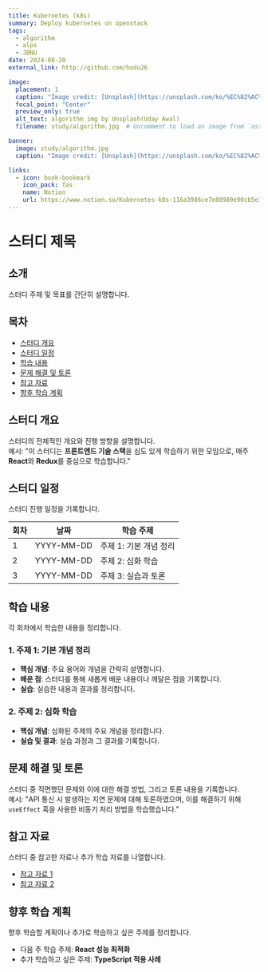 ```yaml
---
title: Kubernetes (k8s)
summary: Deploy kubernetes on openstack
tags:
  - algorithm
  - alps
  - JBNU
date: 2024-08-20
external_link: http://github.com/hodu26

image:
  placement: 1
  caption: "Image credit: [Unsplash](https://unsplash.com/ko/%EC%82%AC%EC%A7%84/%ED%94%84%EB%A1%9C%EA%B7%B8%EB%9E%A8%EC%9D%B4%EC%9E%88%EB%8A%94-%EC%BB%B4%ED%93%A8%ED%84%B0-%ED%99%94%EB%A9%B4-UjJWhMerJx0?utm_content=creditCopyText&utm_medium=referral&utm_source=unsplash)의 [Uday Awal](https://unsplash.com/ko/@udayawal?utm_content=creditCopyText&utm_medium=referral&utm_source=unsplash)"
  focal_point: "Center"
  preview_only: true
  alt_text: algorithm img by Unsplash(Uday Awal)
  filename: study/algorithm.jpg  # Uncomment to load an image from `assets/media/` instead.

banner: 
  image: study/algorithm.jpg
  caption: "Image credit: [Unsplash](https://unsplash.com/ko/%EC%82%AC%EC%A7%84/%ED%94%84%EB%A1%9C%EA%B7%B8%EB%9E%A8%EC%9D%B4%EC%9E%88%EB%8A%94-%EC%BB%B4%ED%93%A8%ED%84%B0-%ED%99%94%EB%A9%B4-UjJWhMerJx0?utm_content=creditCopyText&utm_medium=referral&utm_source=unsplash)의 [Uday Awal](https://unsplash.com/ko/@udayawal?utm_content=creditCopyText&utm_medium=referral&utm_source=unsplash)"

links:
  - icon: book-bookmark
    icon_pack: fas
    name: Notion
    url: https://www.notion.so/Kubernetes-k8s-116a3986ce7e80989e90cb5e126c0556
---
```


# 스터디 제목

## 소개
스터디 주제 및 목표를 간단히 설명합니다.

## 목차
- [스터디 개요](#스터디-개요)
- [스터디 일정](#스터디-일정)
- [학습 내용](#학습-내용)
- [문제 해결 및 토론](#문제-해결-및-토론)
- [참고 자료](#참고-자료)
- [향후 학습 계획](#향후-학습-계획)

## 스터디 개요
스터디의 전체적인 개요와 진행 방향을 설명합니다.  
예시: "이 스터디는 **프론트엔드 기술 스택**을 심도 있게 학습하기 위한 모임으로, 매주 **React**와 **Redux**를 중심으로 학습합니다."

## 스터디 일정
스터디 진행 일정을 기록합니다.

| 회차 | 날짜       | 학습 주제                    |
| ---- | ---------- | ---------------------------- |
| 1    | YYYY-MM-DD | 주제 1: 기본 개념 정리        |
| 2    | YYYY-MM-DD | 주제 2: 심화 학습             |
| 3    | YYYY-MM-DD | 주제 3: 실습과 토론           |

## 학습 내용
각 회차에서 학습한 내용을 정리합니다.

### 1. 주제 1: 기본 개념 정리
- **핵심 개념**: 주요 용어와 개념을 간략히 설명합니다.
- **배운 점**: 스터디를 통해 새롭게 배운 내용이나 깨달은 점을 기록합니다.
- **실습**: 실습한 내용과 결과를 정리합니다.

### 2. 주제 2: 심화 학습
- **핵심 개념**: 심화된 주제의 주요 개념을 정리합니다.
- **실습 및 결과**: 실습 과정과 그 결과를 기록합니다.
  
## 문제 해결 및 토론
스터디 중 직면했던 문제와 이에 대한 해결 방법, 그리고 토론 내용을 기록합니다.  
예시: "API 통신 시 발생하는 지연 문제에 대해 토론하였으며, 이를 해결하기 위해 `useEffect` 훅을 사용한 비동기 처리 방법을 학습했습니다."

## 참고 자료
스터디 중 참고한 자료나 추가 학습 자료를 나열합니다.
- [참고 자료 1](https://example.com)
- [참고 자료 2](https://example.com)

## 향후 학습 계획
향후 학습할 계획이나 추가로 학습하고 싶은 주제를 정리합니다.
- 다음 주 학습 주제: **React 성능 최적화**
- 추가 학습하고 싶은 주제: **TypeScript 적용 사례**

